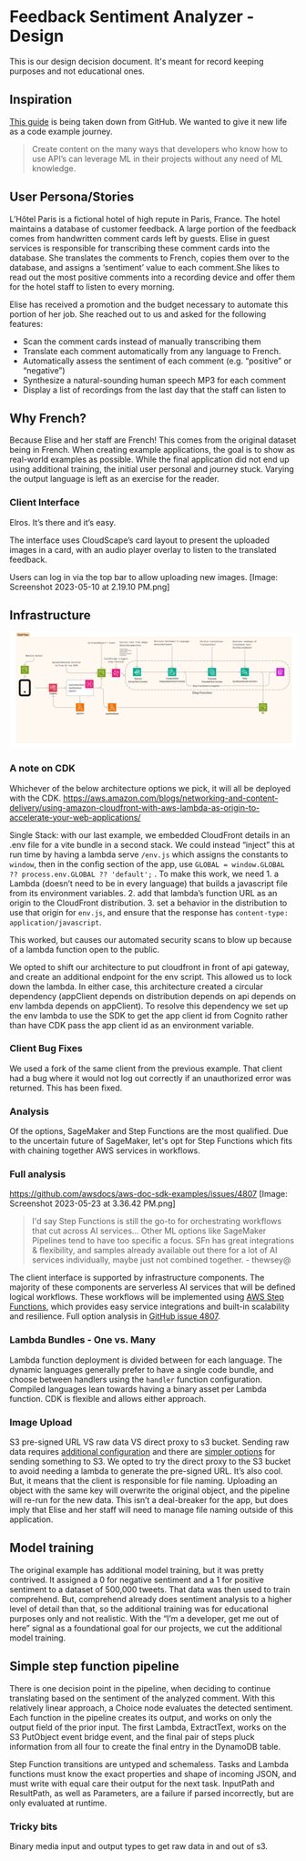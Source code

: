 # Feedback Sentiment Analyzer - Design
This is our design decision document. It's meant for record keeping purposes and not educational ones.

## Inspiration

[This guide](https://github.com/awsdocs/amazon-translate-developer-guide/blob/master/README.md) is being taken down from GitHub. We wanted to give it new life as a code example journey.

> Create content on the many ways that developers who know how to use API’s can leverage ML in their projects without any need of ML knowledge.


## User Persona/Stories

L’Hôtel Paris is a fictional hotel of high repute in Paris, France. The hotel maintains a database of customer feedback. A large portion of the feedback comes from handwritten comment cards left by guests. Elise in guest services is responsible for transcribing these comment cards into the database. She translates the comments to French, copies them over to the database, and assigns a ‘sentiment’ value to each comment.She likes to read out the most positive comments into a recording device and offer them for the hotel staff to listen to every morning.

Elise has received a promotion and the budget necessary to automate this portion of her job. She reached out to us and asked for the following features:

- Scan the comment cards instead of manually transcribing them
- Translate each comment automatically from any language to French.
- Automatically assess the sentiment of each comment (e.g. “positive” or “negative”)
- Synthesize a natural-sounding human speech MP3 for each comment
- Display a list of recordings from the last day that the staff can listen to

## Why French?

Because Elise and her staff are French! This comes from the original dataset being in French. When creating example applications, the goal is to show as real-world examples as possible. While the final application did not end up using additional training, the initial user personal and journey stuck. Varying the output language is left as an exercise for the reader.

### Client Interface

Elros. It’s there and it’s easy.

The interface uses CloudScape’s card layout to present the uploaded images in a card, with an audio player overlay to listen to the translated feedback.

Users can log in via the top bar to allow uploading new images.
[Image: Screenshot 2023-05-10 at 2.19.10 PM.png]

## Infrastructure

![architecture](./architecture.png)

### A note on CDK

Whichever of the below architecture options we pick, it will all be deployed with the CDK.
https://aws.amazon.com/blogs/networking-and-content-delivery/using-amazon-cloudfront-with-aws-lambda-as-origin-to-accelerate-your-web-applications/

Single Stack: with our last example, we embedded CloudFront details in an .env file for a vite bundle in a second stack. We could instead “inject” this at run time by having a lambda serve `/env.js` which assigns the constants to `window`, then in the config section of the app, use `GLOBAL = window.GLOBAL ?? process.env.GLOBAL ?? 'default';` . To make this work, we need 1. a Lambda (doesn’t need to be in every language) that builds a javascript file from its environment variables. 2. add that lambda’s function URL as an origin to the CloudFront distribution. 3. set a behavior in the distribution to use that origin for `env.js`, and ensure that the response has `content-type: application/javascript`.

This worked, but causes our automated security scans to blow up because of a lambda function open to the public.

We opted to shift our architecture to put cloudfront in front of api gateway, and create an additional endpoint for the env script. This allowed us to lock down the lambda. In either case, this architecture created a circular dependency (appClient depends on distribution depends on api depends on env lambda depends on appClient). To resolve this dependency we set up the env lambda to use the SDK to get the app client id from Cognito rather than have CDK pass the app client id as an environment variable.

### Client Bug Fixes

We used a fork of the same client from the previous example. That client had a bug where it would not log out correctly if an unauthorized error was returned. This has been fixed.

### Analysis

Of the options, SageMaker and Step Functions are the most qualified. Due to the uncertain future of SageMaker, let's opt for Step Functions which fits with chaining together AWS services in workflows.

### Full analysis

https://github.com/awsdocs/aws-doc-sdk-examples/issues/4807
[Image: Screenshot 2023-05-23 at 3.36.42 PM.png]

> I'd say Step Functions is still the go-to for orchestrating workflows that cut across AI services... Other ML options like SageMaker Pipelines tend to have too specific a focus. SFn has great integrations & flexibility, and samples already available out there for a lot of AI services individually, maybe just not combined together. - thewsey@

The client interface is supported by infrastructure components. The majority of these components are serverless AI services that will be defined logical workflows. These workflows will be implemented using [AWS Step Functions](https://aws.amazon.com/step-functions), which provides easy service integrations and built-in scalability and resilience. Full option analysis in [GitHub issue 4807](https://github.com/awsdocs/aws-doc-sdk-examples/issues/4807).

### Lambda Bundles - One vs. Many

Lambda function deployment is divided between for each language. The dynamic languages generally prefer to have a single code bundle, and choose between handlers using the `handler` function configuration. Compiled languages lean towards having a binary asset per Lambda function. CDK is flexible and allows either approach.

### Image Upload

S3 pre-signed URL VS raw data VS direct proxy to s3 bucket. Sending raw data requires [additional configuration](https://aws.amazon.com/blogs/compute/binary-support-for-api-integrations-with-amazon-api-gateway/) and there are [simpler options](https://aws.amazon.com/blogs/compute/patterns-for-building-an-api-to-upload-files-to-amazon-s3/) for sending something to S3. We opted to try the direct proxy to the S3 bucket to avoid needing a lambda to generate the pre-signed URL. It’s also cool. But, it means that the client is responsible for file naming. Uploading an object with the same key will overwrite the original object, and the pipeline will re-run for the new data. This isn’t a deal-breaker for the app, but does imply that Elise and her staff will need to manage file naming outside of this application.

## Model training

The original example has additional model training, but it was pretty contrived. It assigned a 0 for negative sentiment and a 1 for positive sentiment to a dataset of 500,000 tweets. That data was then used to train comprehend. But, comprehend already does sentiment analysis to a higher level of detail than that, so the additional training was for educational purposes only and not realistic. With the “I’m a developer, get me out of here” signal as a foundational goal for our projects, we cut the additional model training.

## Simple step function pipeline

There is one decision point in the pipeline, when deciding to continue translating based on the sentiment of the analyzed comment. With this relatively linear approach, a Choice node evaluates the detected sentiment. Each function in the pipeline creates its output, and works on only the output field of the prior input. The first Lambda, ExtractText, works on the S3 PutObject event bridge event, and the final pair of steps pluck information from all four to create the final entry in the DynamoDB table.

Step Function transitions are untyped and schemaless. Tasks and Lambda functions must know the exact properties and shape of incoming JSON, and must write with equal care their output for the next task. InputPath and ResultPath, as well as Parameters, are a failure if parsed incorrectly, but are only evaluated at runtime.

### Tricky bits

Binary media input and output types to get raw data in and out of s3.
